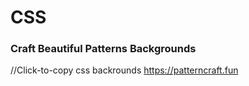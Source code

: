# CSS

### Craft Beautiful Patterns Backgrounds
//Click-to-copy css backrounds
https://patterncraft.fun
